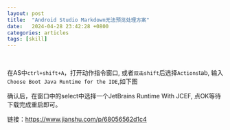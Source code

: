 ```yaml
---
layout: post
title:  "Android Studio Markdown无法预览处理方案"
date:   2024-04-28 23:42:28 +0800
categories: articles
tags: [skill]
---
```


    
<br>

在AS中`ctrl+shift+A`，打开动作指令窗口, 或者`双击shift`后选择`Actions`tab, 输入`Choose Boot Java Runtime for the IDE`,如下图
[](/imgs/img_2024_4_28.png)

确认后，在窗口中的select中选择一个JetBrains Runtime With JCEF, 点OK等待下载完成重启即可。

[](/imgs/img_2024_4_29_00.png)


链接：https://www.jianshu.com/p/68056562d1c4

